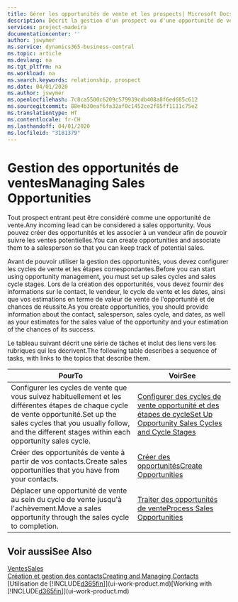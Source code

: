```yaml
---
title: Gérer les opportunités de vente et les prospects| Microsoft Docs
description: Décrit la gestion d'un prospect ou d'une opportunité de ventes entrant dans Business Central, et l'association de l'opportunité à un vendeur pour effectuer le suivi des ventes potentielles.
services: project-madeira
documentationcenter: ''
author: jswymer
ms.service: dynamics365-business-central
ms.topic: article
ms.devlang: na
ms.tgt_pltfrm: na
ms.workload: na
ms.search.keywords: relationship, prospect
ms.date: 04/01/2020
ms.author: jswymer
ms.openlocfilehash: 7c8ca5500c6209c579939cdb408a8f6ed685c612
ms.sourcegitcommit: 88e4b30eaf6fa32af0c1452ce2f85ff1111c75e2
ms.translationtype: HT
ms.contentlocale: fr-CH
ms.lasthandoff: 04/01/2020
ms.locfileid: "3181379"
---
```

# <a name="managing-sales-opportunities"></a><span data-ttu-id="23c3e-103">Gestion des opportunités de ventes</span><span class="sxs-lookup"><span data-stu-id="23c3e-103">Managing Sales Opportunities</span></span>
<span data-ttu-id="23c3e-104">Tout prospect entrant peut être considéré comme une opportunité de vente.</span><span class="sxs-lookup"><span data-stu-id="23c3e-104">Any incoming lead can be considered a sales opportunity.</span></span> <span data-ttu-id="23c3e-105">Vous pouvez créer des opportunités et les associer à un vendeur afin de pouvoir suivre les ventes potentielles.</span><span class="sxs-lookup"><span data-stu-id="23c3e-105">You can create opportunities and associate them to a salesperson so that you can keep track of potential sales.</span></span>

<span data-ttu-id="23c3e-106">Avant de pouvoir utiliser la gestion des opportunités, vous devez configurer les cycles de vente et les étapes correspondantes.</span><span class="sxs-lookup"><span data-stu-id="23c3e-106">Before you can start using opportunity management, you must set up sales cycles and sales cycle stages.</span></span> <span data-ttu-id="23c3e-107">Lors de la création des opportunités, vous devez fournir des informations sur le contact, le vendeur, le cycle de vente et les dates, ainsi que vos estimations en terme de valeur de vente de l'opportunité et de chances de réussite.</span><span class="sxs-lookup"><span data-stu-id="23c3e-107">As you create opportunities, you should provide information about the contact, salesperson, sales cycle, and dates, as well as your estimates for the sales value of the opportunity and your estimation of the chances of its success.</span></span>

<span data-ttu-id="23c3e-108">Le tableau suivant décrit une série de tâches et inclut des liens vers les rubriques qui les décrivent.</span><span class="sxs-lookup"><span data-stu-id="23c3e-108">The following table describes a sequence of tasks, with links to the topics that describe them.</span></span>

| <span data-ttu-id="23c3e-109">Pour</span><span class="sxs-lookup"><span data-stu-id="23c3e-109">To</span></span> | <span data-ttu-id="23c3e-110">Voir</span><span class="sxs-lookup"><span data-stu-id="23c3e-110">See</span></span> |
| --- | --- |
| <span data-ttu-id="23c3e-111">Configurer les cycles de vente que vous suivez habituellement et les différentes étapes de chaque cycle de vente opportunité.</span><span class="sxs-lookup"><span data-stu-id="23c3e-111">Set up the sales cycles that you usually follow, and the different stages within each opportunity sales cycle.</span></span> |[<span data-ttu-id="23c3e-112">Configurer des cycles de vente opportunité et des étapes de cycle</span><span class="sxs-lookup"><span data-stu-id="23c3e-112">Set Up Opportunity Sales Cycles and Cycle Stages</span></span>](marketing-how-setup-opportunity-sales-cycles-stages.md) |
| <span data-ttu-id="23c3e-113">Créer des opportunités de vente à partir de vos contacts.</span><span class="sxs-lookup"><span data-stu-id="23c3e-113">Create sales opportunities that you have from your contacts.</span></span> |[<span data-ttu-id="23c3e-114">Créer des opportunités</span><span class="sxs-lookup"><span data-stu-id="23c3e-114">Create Opportunities</span></span>](marketing-how-create-opportunities.md) |
| <span data-ttu-id="23c3e-115">Déplacer une opportunité de vente au sein du cycle de vente jusqu'à l'achèvement.</span><span class="sxs-lookup"><span data-stu-id="23c3e-115">Move a sales opportunity through the sales cycle to completion.</span></span> |[<span data-ttu-id="23c3e-116">Traiter des opportunités de vente</span><span class="sxs-lookup"><span data-stu-id="23c3e-116">Process Sales Opportunities</span></span>](marketing-processing-sales-opportunities.md) |

## <a name="see-also"></a><span data-ttu-id="23c3e-117">Voir aussi</span><span class="sxs-lookup"><span data-stu-id="23c3e-117">See Also</span></span>
[<span data-ttu-id="23c3e-118">Ventes</span><span class="sxs-lookup"><span data-stu-id="23c3e-118">Sales</span></span>](sales-manage-sales.md)  
[<span data-ttu-id="23c3e-119">Création et gestion des contacts</span><span class="sxs-lookup"><span data-stu-id="23c3e-119">Creating and Managing Contacts</span></span>](marketing-contacts.md)  
<span data-ttu-id="23c3e-120">[Utilisation de [!INCLUDE[d365fin](includes/d365fin_md.md)]](ui-work-product.md)</span><span class="sxs-lookup"><span data-stu-id="23c3e-120">[Working with [!INCLUDE[d365fin](includes/d365fin_md.md)]](ui-work-product.md)</span></span>
